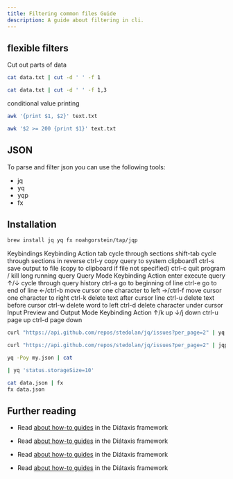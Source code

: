 ```yaml
---
title: Filtering common files Guide
description: A guide about filtering in cli.
---
```


## flexible filters

Cut out parts of data
```sh
cat data.txt | cut -d ' ' -f 1

cat data.txt | cut -d ' ' -f 1,3
```

conditional value printing
```sh
awk '{print $1, $2}' text.txt

awk '$2 >= 200 {print $1}' text.txt
```

## JSON
To parse and filter json you can use the following tools:
- jq
- yq
- yqp
- fx

## Installation
```sh
brew install jq yq fx noahgorstein/tap/jqp
```

Keybindings
Keybinding	Action
tab	cycle through sections
shift-tab	cycle through sections in reverse
ctrl-y	copy query to system clipboard1
ctrl-s	save output to file (copy to clipboard if file not specified)
ctrl-c	quit program / kill long running query
Query Mode
Keybinding	Action
enter	execute query
↑/↓	cycle through query history
ctrl-a	go to beginning of line
ctrl-e	go to end of line
←/ctrl-b	move cursor one character to left
→/ctrl-f	move cursor one character to right
ctrl-k	delete text after cursor line
ctrl-u	delete text before cursor
ctrl-w	delete word to left
ctrl-d	delete character under cursor
Input Preview and Output Mode
Keybinding	Action
↑/k	up
↓/j	down
ctrl-u	page up
ctrl-d	page down

```sh
curl "https://api.github.com/repos/stedolan/jq/issues?per_page=2" | yq 'status.storageSize=10'

curl "https://api.github.com/repos/stedolan/jq/issues?per_page=2" | jqp 
```

```sh
yq -Poy my.json | cat
```

```sh
| yq 'status.storageSize=10'


```

```sh
cat data.json | fx
fx data.json
```


## Further reading

- Read [about how-to guides](https://github.com/mikefarah/yq) in the Diátaxis framework

- Read [about how-to guides](https://github.com/mikefarah/yq) in the Diátaxis framework


- Read [about how-to guides](https://github.com/mikefarah/yq) in the Diátaxis framework
- Read [about how-to guides](https://github.com/mikefarah/yq) in the Diátaxis framework
